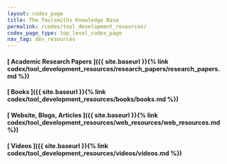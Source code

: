 ```yaml
---
layout: codex_page
title: The Toolsmiths Knowledge Base
permalink: /codex/tool_development_resources/
codex_page_type: top_level_codex_page
nav_tag: dev_resources
---
```


#### [ Academic Research Papers ]({{ site.baseurl }}{% link codex/tool_development_resources/research_papers/research_papers.md %})

#### [ Books ]({{ site.baseurl }}{% link codex/tool_development_resources/books/books.md %})

#### [ Website, Blogs, Articles ]({{ site.baseurl }}{% link codex/tool_development_resources/web_resources/web_resources.md %})

#### [ Videos ]({{ site.baseurl }}{% link codex/tool_development_resources/videos/videos.md %})